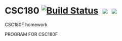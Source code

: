 # CSC180 [![Build Status](https://travis-ci.org/Louis-He/CSC180.svg?branch=master)](https://travis-ci.org/Louis-He/CSC180)  [![](https://img.shields.io/badge/python-2.6-blue.svg)](https://www.python.org/download/releases/2.6/)  [![](https://img.shields.io/badge/python-2.7-blue.svg)](https://www.python.org/download/releases/2.7/)
CSC180F homework

PROGRAM FOR CSC180F
